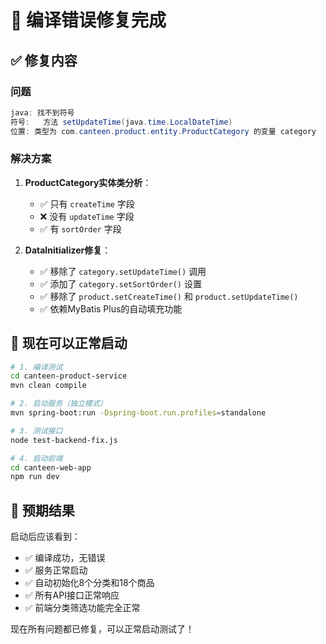 # 🔧 编译错误修复完成

## ✅ 修复内容

### 问题
```java
java: 找不到符号
符号:   方法 setUpdateTime(java.time.LocalDateTime)
位置: 类型为 com.canteen.product.entity.ProductCategory 的变量 category
```

### 解决方案
1. **ProductCategory实体类分析**：
   - ✅ 只有 `createTime` 字段
   - ❌ 没有 `updateTime` 字段
   - ✅ 有 `sortOrder` 字段

2. **DataInitializer修复**：
   - ✅ 移除了 `category.setUpdateTime()` 调用
   - ✅ 添加了 `category.setSortOrder()` 设置
   - ✅ 移除了 `product.setCreateTime()` 和 `product.setUpdateTime()` 
   - ✅ 依赖MyBatis Plus的自动填充功能

## 🚀 现在可以正常启动

```bash
# 1. 编译测试
cd canteen-product-service
mvn clean compile

# 2. 启动服务（独立模式）
mvn spring-boot:run -Dspring-boot.run.profiles=standalone

# 3. 测试接口
node test-backend-fix.js

# 4. 启动前端
cd canteen-web-app
npm run dev
```

## 🎉 预期结果

启动后应该看到：
- ✅ 编译成功，无错误
- ✅ 服务正常启动
- ✅ 自动初始化8个分类和18个商品
- ✅ 所有API接口正常响应
- ✅ 前端分类筛选功能完全正常

现在所有问题都已修复，可以正常启动测试了！
